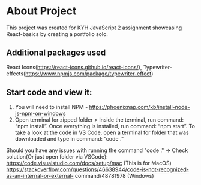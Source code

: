# About Project

This project was created for KYH JavaScript 2 assignment showcasing React-basics by creating a portfolio solo. 


## Additional packages used

React Icons(https://react-icons.github.io/react-icons/),
Typewriter-effects(https://www.npmjs.com/package/typewriter-effect)

## Start code and view it:
 1. You will need to install NPM - https://phoenixnap.com/kb/install-node-js-npm-on-windows
 2. Open terminal for zipped folder > Inside the terminal, run command: “npm install”. Once everything is installed, run command: “npm start”. 
 To take a look at the code in VS Code, open a terminal for folder that was downloaded and type in command: “code .”
 
 Should you have any issues with running the command "code ." -> Check solution(Or just open folder via VSCode):
 https://code.visualstudio.com/docs/setup/mac (This is for MacOS) https://stackoverflow.com/questions/46638944/code-is-not-recognized-as-an-internal-or-external- command/48781978 (Windows)

 




